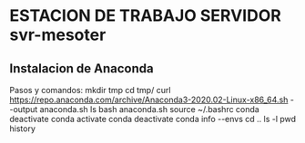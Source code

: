 # ESTACION DE TRABAJO SERVIDOR svr-mesoter

## Instalacion de Anaconda
Pasos y comandos:
mkdir tmp
cd tmp/
curl https://repo.anaconda.com/archive/Anaconda3-2020.02-Linux-x86_64.sh --output anaconda.sh
ls
bash anaconda.sh 
source ~/.bashrc
conda deactivate
conda activate
conda deactivate
conda info --envs
cd ..
ls -l
pwd
 history
